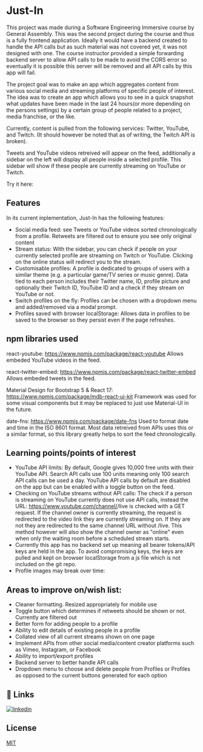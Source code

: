 # Just-In
This project was made during a Software Engineering Immersive course by General Assembly. This was the second project during the course and thus is a fully frontend application. Ideally it would have a backend created to handle the API calls but as such material was not covered yet, it was not designed with one. The course instructor provided a simple forwarding backend server to allow API calls to be made to avoid the CORS error so eventually it is possible this server will be removed and all API calls by this app will fail. 

The project goal was to make an app which aggregates content from various social media and streaming platforms of specific people of interest. The idea was to create an app which allows you to see in a quick snapshot what updates have been made in the last 24 hours(or more depending on the persons settings) by a certain group of people related to a project, media franchise, or the like. 

Currently, content is pulled from the following services: Twitter, YouTube, and Twitch. (It should however be noted that as of writing, the Twitch API is broken). 

Tweets and YouTube videos retreived will appear on the feed, additionally a sidebar on the left will display all people inside a selected profile. This sidebar will show if these people are currently streaming on YouTube or Twitch.

Try it here: 

## Features
In its current inplementation, Just-In has the following features:
- Social media feed: see Tweets or YouTube videos sorted chronologically from a profile. Retweets are filtered out to ensure you see only original content
- Stream status: With the sidebar, you can check if people on your currently selected profile are streaming on Twitch or YouTube. Clicking on the online status will redirect you to the stream.
- Customisable profiles: A profile is dedicated to groups of users with a similar theme (e.g. a particular game/TV series or music genre). Data tied to each person includes their Twitter name, ID, profile picture and optionally their Twitch ID, YouTube ID and a check if they stream on YouTube or not.
- Switch profiles on the fly: Profiles can be chosen with a dropdown menu and added/removed via a modal prompt.
- Profiles saved with browser localStorage: Allows data in profiles to be saved to the browser so they persist even if the page refreshes.

## npm libraries used
react-youtube: https://www.npmjs.com/package/react-youtube 
Allows embeded YouTube videos in the feed.

react-twitter-embed: https://www.npmjs.com/package/react-twitter-embed 
Allows embeded tweets in the feed.

Material Design for Bootstrap 5 & React 17: https://www.npmjs.com/package/mdb-react-ui-kit 
Framework was used for some visual components but it may be replaced to just use Material-UI in the future. 

date-fns: https://www.npmjs.com/package/date-fns
Used to format date and time in the ISO 8601 format. Most data retreived from APIs uses this or a similar format, so this library greatly helps to sort the feed chronologically. 

## Learning points/points of interest
- YouTube API limits: By default, Google gives 10,000 free units with their YouTube API. Search API calls use 100 units meaning only 100 search API calls can be used a day. YouTube API calls by default are disabled on the app but can be enabled with a toggle button on the feed. 
- Checking on YouTube streams without API calls: The check if a person is streaming on YouTube currently does not use API calls, instead the URL: https://www.youtube.com/channel/<user ID>/live is checked with a GET request. If the channel owner is currently streaming, the request is redirected to the video link they are currently streaming on. If they are not they are redirected to the same channel URL without /live. This method however will also show the channel owner as "online" even when only the waiting room before a scheduled stream starts.
- Currently this app has no backend set up meaning all bearer tokens/API keys are held in the app. To avoid compromising keys, the keys are pulled and kept on browser localStorage from a js file which is not included on the git repo.
- Profile images may break over time: 

## Areas to improve on/wish list:
- Cleaner formatting. Resized appropriately for mobile use
- Toggle button which determines if retweets should be shown or not. Currently are filtered out
- Better form for adding people to a profile
- Ability to edit details of existing people in a profile
- Collated view of all current streams shown on one page
- Implement APIs from other social media/content creator platforms such as Vimeo, Instagram, or Facebook
- Ability to import/export profiles
- Backend server to better handle API calls
- Dropdown menu to choose and delete people from Profiles or Profiles as opposed to the current buttons generated for each option

## 🔗 Links
[![linkedin](https://img.shields.io/badge/linkedin-0A66C2?style=for-the-badge&logo=linkedin&logoColor=white)](https://www.linkedin.com/in/andrewianfaulkner/)
## License

[MIT](https://choosealicense.com/licenses/mit/)
